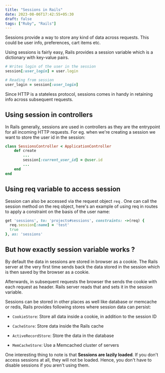```yaml
---
title: "Sessions in Rails"
date: 2023-08-06T17:42:55+05:30
draft: false
tags: ["Ruby", "Rails"]
---
```


Sessions provide a way to store any kind of data across requests. This could be user info, preferences, cart items etc.

Using sessions is fairly easy, Rails provides a session variable which is a dictionary with key-value pairs.

```ruby
# Writes login of the user in the session
session[:user_login] = user.login

# Reading from session
user_login = session[:user_login]
```

Since HTTP is a stateless protocol, sessions comes in handy in retaining info across subsequent requests.

## Using session in controllers

In Rails generally, sessions are used in controllers as they are the entrypoint for all incoming HTTP requests. For eg. when we're creating a session we want to store the user id in the session:

```ruby
class SessionsController < ApplicationController
    def create
        ...
        session[:current_user_id] = @user.id
        ...
    end
end
```

## Using req variable to access session

Session can also be accessed via the request object `req` . One can call the session method on the req object, here's an example of using req in routes to apply a constraint on the basis of the user name:

```ruby
get 'sessions', to: 'projects#sessions', constraints: ->(req) {
  req.session[:name] = 'test'
  true
}, as: 'sessions'
```
## But how exactly session variable works ?

By default the data in sessions are stored in browser as a cookie. The Rails server at the very first time sends back the data stored in the session which is then saved by the browser as a cookie.

Afterwards, in subsequent requests the browser the sends the cookie with each request as header. Rails server reads that and sets it in the session variable.

Sessions can be stored in other places as well like database or memcache or redis, Rails provides following stores where session data can persist:

- `CookieStore`: Store all data inside a cookie, in addition to the session ID

- `CacheStore`: Store data inside the Rails cache

- `ActiveRecordStore`: Store the data in the database

- `MemCacheStore`: Use a Memcached cluster of servers

One interesting thing to note is that **Sessions are lazily loaded**. If you don't access sessions at all, they will not be loaded. Hence, you don't have to disable sessions if you aren't using them.
